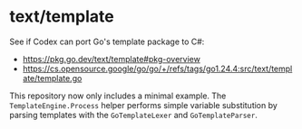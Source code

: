 # text/template
See if Codex can port Go's template package to C#:

- https://pkg.go.dev/text/template#pkg-overview
- https://cs.opensource.google/go/go/+/refs/tags/go1.24.4:src/text/template/template.go

This repository now only includes a minimal example. The
`TemplateEngine.Process` helper performs simple variable substitution by
parsing templates with the `GoTemplateLexer` and `GoTemplateParser`.
